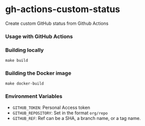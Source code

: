 # gh-actions-custom-status
Create custom GitHub status from Github Actions

### Usage with GitHub Actions

### Building locally
```
make build
```

### Building the Docker image
```
make docker-build
```

### Environment Variables
- `GITHUB_TOKEN`: Personal Access token
- `GITHUB_REPOSITORY`: Set in the format `org/repo`
- `GITHUB_REF`: Ref can be a SHA, a branch name, or a tag name.